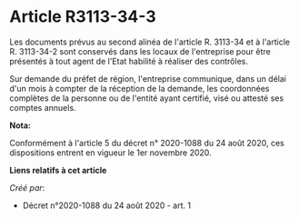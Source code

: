 # Article R3113-34-3

Les documents prévus au second alinéa de l'article R. 3113-34 et à l'article R. 3113-34-2 sont conservés dans les locaux de
l'entreprise pour être présentés à tout agent de l'Etat habilité à réaliser des contrôles.

Sur demande du préfet de région, l'entreprise communique, dans un délai d'un mois à compter de la réception de la demande,
les coordonnées complètes de la personne ou de l'entité ayant certifié, visé ou attesté ses comptes annuels.

**Nota:**

Conformément à l'article 5 du décret n° 2020-1088 du 24 août 2020, ces dispositions entrent en vigueur le 1er novembre 2020.

**Liens relatifs à cet article**

_Créé par_:

  - Décret n°2020-1088 du 24 août 2020 - art. 1
